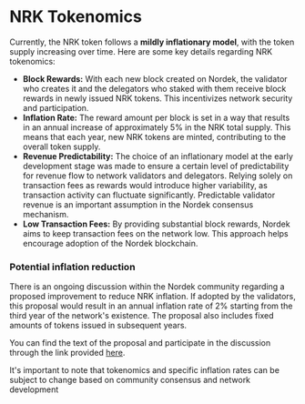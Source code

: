 # NRK Tokenomics

Currently, the NRK token follows a **mildly inflationary model**, with the token supply increasing over time. Here are some key details regarding NRK tokenomics:

* **Block Rewards:** With each new block created on Nordek, the validator who creates it and the delegators who staked with them receive block rewards in newly issued NRK tokens. This incentivizes network security and participation.
* **Inflation Rate:** The reward amount per block is set in a way that results in an annual increase of approximately 5% in the NRK total supply. This means that each year, new NRK tokens are minted, contributing to the overall token supply.
* **Revenue Predictability:** The choice of an inflationary model at the early development stage was made to ensure a certain level of predictability for revenue flow to network validators and delegators. Relying solely on transaction fees as rewards would introduce higher variability, as transaction activity can fluctuate significantly. Predictable validator revenue is an important assumption in the Nordek consensus mechanism.
* **Low Transaction Fees:** By providing substantial block rewards, Nordek aims to keep transaction fees on the network low. This approach helps encourage adoption of the Nordek blockchain.

### Potential inflation reduction

There is an ongoing discussion within the Nordek community regarding a proposed improvement to reduce NRK inflation. If adopted by the validators, this proposal would result in an annual inflation rate of 2% starting from the third year of the network's existence. The proposal also includes fixed amounts of tokens issued in subsequent years.&#x20;

You can find the text of the proposal and participate in the discussion through the link provided [here](https://forum.nordekscan.com/t/changing-fuse-network-inflation-rate/102).

It's important to note that tokenomics and specific inflation rates can be subject to change based on community consensus and network development
